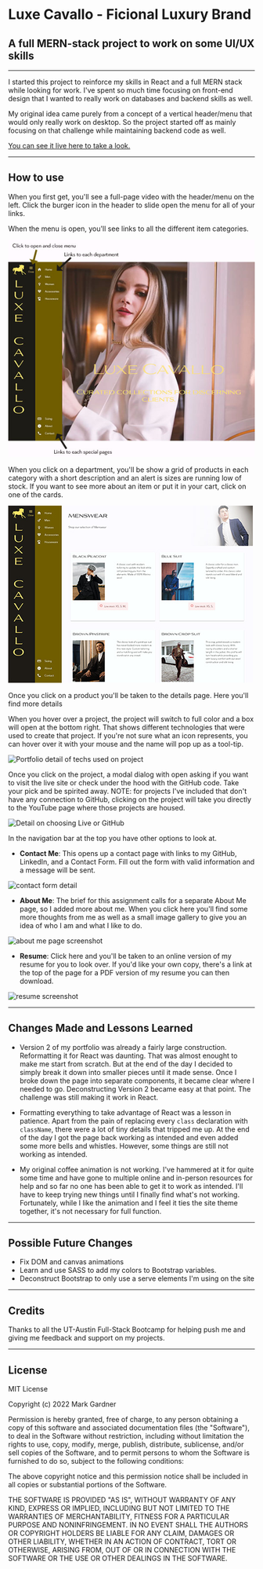 # Luxe Cavallo - Ficional Luxury Brand 

## A full MERN-stack project to work on some UI/UX skills


___


I started this project to reinforce my skills in React and a full MERN stack while looking for work. I've spent so much time focusing on front-end design that I wanted to really work on databases and backend skills as well. 

My original idea came purely from a concept of a vertical header/menu that would only really work on desktop. So the project started off as mainly focusing on that challenge while maintaining backend code as well.

[You can see it live here to take a look. ](https://luxecavallo.herokuapp.com/)


___



## How to use

When you first get, you'll see a full-page video with the header/menu on the left. Click the burger icon in the header to slide open the menu for all of your links. 

When the menu is open, you'll see links to all the different item categories.

![Portfolio menus screenshot](./readme%20img/menus.jpg)

When you click on a department, you'll be show a grid of products in each category with a short description and an alert is sizes are running low of stock. If you want to see more about an item or put it in your cart, click on one of the cards.

![Mens category products](./readme%20img/category_page.jpg)

Once you click on a product you'll be taken to the details page. Here you'll find more details 

When you hover over a project, the project will switch to full color and a box will open at the bottom right. That shows different technologies that were used to create that project. If you're not sure what an icon represents, you can hover over it with your mouse and the name will pop up as a tool-tip.

![Portfolio detail of techs used on project](./readme_images/portfolio_techs.jpg)

Once you click on the project, a modal dialog with open asking if you want to visit the live site or check under the hood with the GitHub code. Take your pick and be spirited away. NOTE: for projects I've included that don't have any connection to GitHub, clicking on the project will take you directly to the YouTube page where those projects are housed.

![Detail on choosing Live or GitHub](./readme_images/live_or_git.jpg)

In the navigation bar at the top you have other options to look at. 

- **Contact Me**: This opens up a contact page with links to my GitHub, LinkedIn, and a Contact Form. Fill out the form with valid information and a message will be sent. 

![contact form detail](./readme_images/contact_me_detail.jpg)

- **About Me**: The brief for this assignment calls for a separate About Me page, so I added more about me. When you click here you'll find some more thoughts from me as well as a small image gallery to give you an idea of who I am and what I like to do.

![about me page screenshot](./readme_images/about_me_screen.jpg)

- **Resume**: Click here and you'll be taken to an online version of my resume for you to look over. If you'd like your own copy, there's a link at the top of the page for a PDF version of my resume you can then download.
    
![resume screenshot](./readme_images/resume_screen.jpg)

___


## Changes Made and Lessons Learned

- Version 2 of my portfolio was already a fairly large construction. Reformatting it for React was daunting. That was almost enought to make me start from scratch. But at the end of the day I decided to simply break it down into smaller pieces until it made sense. Once I broke down the page into separate components, it became clear where I needed to go. Deconstructing Version 2 became easy at that point. The challenge was still making it work in React.

- Formatting everything to take advantage of React was a lesson in patience. Apart from the pain of replacing every `class` declaration with `className`, there were a lot of tiny details that tripped me up. At the end of the day I got the page back working as intended and even added some more bells and whistles. However, some things are still not working as intended.

- My original coffee animation is not working. I've hammered at it for quite some time and have gone to multiple online and in-person resources for help and so far no one has been able to get it to work as intended. I'll have to keep trying new things until I finally find what's not working. Fortunately, while I like the animation and I feel it ties the site theme together, it's not necessary for full function.

 ___

## Possible Future Changes

- Fix DOM and canvas animations
- Learn and use SASS to add my colors to Bootstrap variables.
- Deconstruct Bootstrap to only use a serve elements I'm using on the site
___



## Credits
Thanks to all the UT-Austin Full-Stack Bootcamp for helping push me and giving me feedback and support on my projects.

___


## License

MIT License

Copyright (c) 2022 Mark Gardner

Permission is hereby granted, free of charge, to any person obtaining a copy
of this software and associated documentation files (the "Software"), to deal
in the Software without restriction, including without limitation the rights
to use, copy, modify, merge, publish, distribute, sublicense, and/or sell
copies of the Software, and to permit persons to whom the Software is
furnished to do so, subject to the following conditions:

The above copyright notice and this permission notice shall be included in all
copies or substantial portions of the Software.

THE SOFTWARE IS PROVIDED "AS IS", WITHOUT WARRANTY OF ANY KIND, EXPRESS OR
IMPLIED, INCLUDING BUT NOT LIMITED TO THE WARRANTIES OF MERCHANTABILITY,
FITNESS FOR A PARTICULAR PURPOSE AND NONINFRINGEMENT. IN NO EVENT SHALL THE
AUTHORS OR COPYRIGHT HOLDERS BE LIABLE FOR ANY CLAIM, DAMAGES OR OTHER
LIABILITY, WHETHER IN AN ACTION OF CONTRACT, TORT OR OTHERWISE, ARISING FROM,
OUT OF OR IN CONNECTION WITH THE SOFTWARE OR THE USE OR OTHER DEALINGS IN THE
SOFTWARE.

